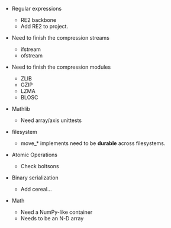 - Regular expressions
    - RE2 backbone
    - Add RE2 to project.

- Need to finish the compression streams
    - ifstream
    - ofstream

- Need to finish the compression modules
    - ZLIB
    - GZIP
    - LZMA
    - BLOSC

- Mathlib
    - Need array/axis unittests

- filesystem
    - move_* implements need to be **durable** across filesystems.

- Atomic Operations
    - Check boltsons

- Binary serialization
    - Add cereal...

- Math
    - Need a NumPy-like container
    - Needs to be an N-D array

